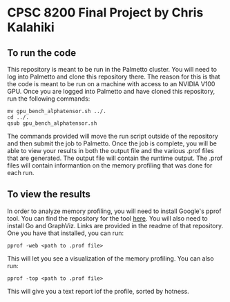 # CPSC 8200 Final Project by Chris Kalahiki

## To run the code
This repository is meant to be run in the Palmetto cluster. You will need to log into Palmetto and clone this repository there. The reason for this is that the code is meant to be run on a machine with access to an NVIDIA V100 GPU. Once you are logged into Palmetto and have cloned this repository, run the following commands:
```
mv gpu_bench_alphatensor.sh ../.
cd ../.
qsub gpu_bench_alphatensor.sh
```
The commands provided will move the run script outside of the repository and then submit the job to Palmetto. Once the job is complete, you will be able to view your results in both the output file and the various .prof files that are generated. The output file will contain the runtime output. The .prof files will contain informantion on the memory profiling that was done for each run.

## To view the results
In order to analyze memory profiling, you will need to install Google's pprof tool. You can find the repository for the tool [here](https://github.com/google/pprof). You will also need to install Go and GraphViz. Links are provided in the readme of that repository. One you have that installed, you can run:
```
pprof -web <path to .prof file>
```
This will let you see a visualization of the memory profiling. You can also run:
```
pprof -top <path to .prof file>
```
This will give you a text report iof the profile, sorted by hotness.